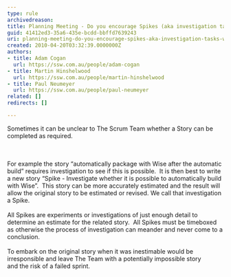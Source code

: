 ```yaml
---
type: rule
archivedreason: 
title: Planning Meeting - Do you encourage Spikes (aka investigation tasks) when a PBI is inestimable?
guid: 41412ed3-35a6-435e-bcdd-bbffd7639243
uri: planning-meeting-do-you-encourage-spikes-aka-investigation-tasks-when-a-pbi-is-inestimable
created: 2010-04-20T03:32:39.0000000Z
authors:
- title: Adam Cogan
  url: https://ssw.com.au/people/adam-cogan
- title: Martin Hinshelwood
  url: https://ssw.com.au/people/martin-hinshelwood
- title: Paul Neumeyer
  url: https://ssw.com.au/people/paul-neumeyer
related: []
redirects: []

---
```



Sometimes it can be unclear to The Scrum Team whether a Story can be completed as required.&#160;

<br><excerpt class='endintro'></excerpt><br>
For example the story “automatically package with Wise after the automatic build” requires investigation to see if this is possible.&#160; It is then best to write a new story “Spike - Investigate whether it is possible to automatically build with Wise”.&#160; This story can be more accurately estimated and the result will allow the original story to be estimated or revised. We call that investigation a Spike.<br>
<br>
All Spikes are experiments or investigations of just enough detail to determine an estimate for the related story.&#160; All Spikes must be timeboxed as&#160;otherwise&#160;the process of&#160;investigation can meander and never come to a conclusion.&#160;<br>
<br>
To embark on the original story&#160;when it was inestimable would be irresponsible&#160;and leave The Team with a potentially impossible story and&#160;the risk&#160;of a failed sprint.



